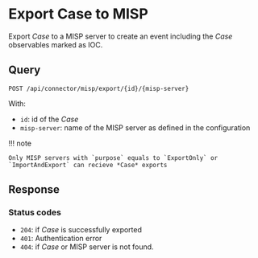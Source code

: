 # Export Case to MISP

Export *Case* to a MISP server to create an event including the *Case* observables marked as IOC.

## Query

```plain
POST /api/connector/misp/export/{id}/{misp-server}
```

With:

- `id`: id of the *Case*
- `misp-server`: name of the MISP server as defined in the configuration

!!! note

    Only MISP servers with `purpose` equals to `ExportOnly` or `ImportAndExport` can recieve *Case* exports

## Response

### Status codes

- `204`: if *Case* is successfully exported
- `401`: Authentication error
- `404`: if *Case* or MISP server is not found.
